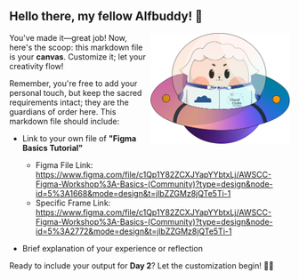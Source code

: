 ## Hello there, my fellow Alfbuddy! 💖

<img align="right" width="250px" src="../../assets/alf/alf-ufo.png">

You've made it—great job! Now, here's the scoop: this markdown file is your **canvas**. Customize it; let your creativity flow!

Remember, you're free to add your personal touch, but keep the sacred requirements intact; they are the guardians of order here. This markdown file should include:
- Link to your own file of **"Figma Basics Tutorial"**
  - Figma File Link:<br/>
    https://www.figma.com/file/c1Qp1Y82ZCXJYapYYbtxLj/AWSCC-Figma-Workshop%3A-Basics-(Community)?type=design&node-id=5%3A1668&mode=design&t=jlbZZGMz8jQTe5Ti-1
  - Specific Frame Link:<br/>
    https://www.figma.com/file/c1Qp1Y82ZCXJYapYYbtxLj/AWSCC-Figma-Workshop%3A-Basics-(Community)?type=design&node-id=5%3A2772&mode=design&t=jlbZZGMz8jQTe5Ti-1
    
- Brief explanation of your experience or reflection

Ready to include your output for **Day 2**? Let the customization begin! 🚀✨

<!-- You may now delete and modify the content of this file -->
